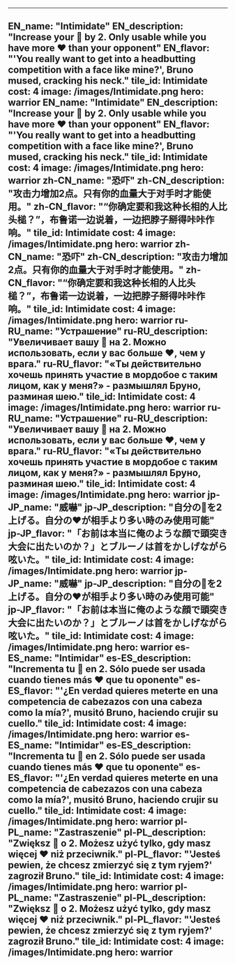 ---

EN_name: "Intimidate"
EN_description: "Increase your 🔸 by 2.  Only usable while you have more ❤️ than your opponent"
EN_flavor: "'You really want to get into a headbutting competition with a face like mine?', Bruno mused, cracking his neck."
tile_id: Intimidate
cost: 4
image: /images/Intimidate.png
hero: warrior
EN_name: "Intimidate"
EN_description: "Increase your 🔸 by 2.  Only usable while you have more ❤️ than your opponent"
EN_flavor: "'You really want to get into a headbutting competition with a face like mine?', Bruno mused, cracking his neck."
tile_id: Intimidate
cost: 4
image: /images/Intimidate.png
hero: warrior
zh-CN_name: "恐吓"
zh-CN_description: "攻击力增加2点。只有你的血量大于对手时才能使用。"
zh-CN_flavor: "“你确定要和我这种长相的人比头槌？”，布鲁诺一边说着，一边把脖子掰得咔咔作响。"
tile_id: Intimidate
cost: 4
image: /images/Intimidate.png
hero: warrior
zh-CN_name: "恐吓"
zh-CN_description: "攻击力增加2点。只有你的血量大于对手时才能使用。"
zh-CN_flavor: "“你确定要和我这种长相的人比头槌？”，布鲁诺一边说着，一边把脖子掰得咔咔作响。"
tile_id: Intimidate
cost: 4
image: /images/Intimidate.png
hero: warrior
ru-RU_name: "Устрашение"
ru-RU_description: "Увеличивает вашу 🔸 на 2. Можно использовать, если у вас больше ❤️, чем у врага."
ru-RU_flavor: "«Ты действительно хочешь принять участие в мордобое с таким лицом, как у меня?» - размышлял Бруно, разминая шею."
tile_id: Intimidate
cost: 4
image: /images/Intimidate.png
hero: warrior
ru-RU_name: "Устрашение"
ru-RU_description: "Увеличивает вашу 🔸 на 2. Можно использовать, если у вас больше ❤️, чем у врага."
ru-RU_flavor: "«Ты действительно хочешь принять участие в мордобое с таким лицом, как у меня?» - размышлял Бруно, разминая шею."
tile_id: Intimidate
cost: 4
image: /images/Intimidate.png
hero: warrior
jp-JP_name: "威嚇"
jp-JP_description: "自分の🔸を2上げる。自分の❤️が相手より多い時のみ使用可能"
jp-JP_flavor: "「お前は本当に俺のような顔で頭突き大会に出たいのか？」とブルーノは首をかしげながら呟いた。"
tile_id: Intimidate
cost: 4
image: /images/Intimidate.png
hero: warrior
jp-JP_name: "威嚇"
jp-JP_description: "自分の🔸を2上げる。自分の❤️が相手より多い時のみ使用可能"
jp-JP_flavor: "「お前は本当に俺のような顔で頭突き大会に出たいのか？」とブルーノは首をかしげながら呟いた。"
tile_id: Intimidate
cost: 4
image: /images/Intimidate.png
hero: warrior
es-ES_name: "Intimidar"
es-ES_description: "Incrementa tu 🔸 en 2. Sólo puede ser usada cuando tienes más ❤️ que tu oponente"
es-ES_flavor: "'¿En verdad quieres meterte en una competencia de cabezazos con una cabeza como la mía?', musitó Bruno, haciendo crujir su cuello."
tile_id: Intimidate
cost: 4
image: /images/Intimidate.png
hero: warrior
es-ES_name: "Intimidar"
es-ES_description: "Incrementa tu 🔸 en 2. Sólo puede ser usada cuando tienes más ❤️ que tu oponente"
es-ES_flavor: "'¿En verdad quieres meterte en una competencia de cabezazos con una cabeza como la mía?', musitó Bruno, haciendo crujir su cuello."
tile_id: Intimidate
cost: 4
image: /images/Intimidate.png
hero: warrior
pl-PL_name: "Zastraszenie"
pl-PL_description: "Zwiększ 🔸 o 2. Możesz użyć tylko, gdy masz więcej ❤️ niż przeciwnik."
pl-PL_flavor: "'Jesteś pewien, że chcesz zmierzyć się z tym ryjem?' zagroził Bruno."
tile_id: Intimidate
cost: 4
image: /images/Intimidate.png
hero: warrior
pl-PL_name: "Zastraszenie"
pl-PL_description: "Zwiększ 🔸 o 2. Możesz użyć tylko, gdy masz więcej ❤️ niż przeciwnik."
pl-PL_flavor: "'Jesteś pewien, że chcesz zmierzyć się z tym ryjem?' zagroził Bruno."
tile_id: Intimidate
cost: 4
image: /images/Intimidate.png
hero: warrior
---